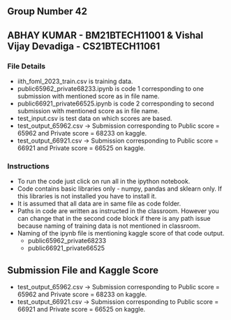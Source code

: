 ## Group Number 42
## ABHAY KUMAR - BM21BTECH11001 & Vishal Vijay Devadiga - CS21BTECH11061

### File Details
- iith_foml_2023_train.csv is training data.
- public65962_private68233.ipynb is code 1 corresponding to one submission with mentioned score as in file name.
- public66921_private66525.ipynb is code 2 corresponding to second submission with mentioned score as in file name.
- test_input.csv is test data on which scores are based.
- test_output_65962.csv -> Submission corresponding to Public score = 65962 and Private score = 68233 on kaggle.
- test_output_66921.csv -> Submission corresponding to Public score = 66921 and Private score = 66525 on kaggle.


### Instructions

- To run the code just click on run all in the ipython notebook.
- Code contains basic libraries only - numpy, pandas and sklearn only. If this libraries is not installed you have to install it.
- It is assumed that all data are in same file as code folder.
- Paths in code are written as instructed in the classroom. However you can change that in the second code block if there is any path issue because naming of training data is not mentioned in classroom.
- Naming of the ipynb file is mentioning kaggle score of that code output.
  - public65962_private68233
  - public66921_private66525

## Submission File and Kaggle Score
- test_output_65962.csv -> Submission corresponding to Public score = 65962 and Private score = 68233 on kaggle.
- test_output_66921.csv -> Submission corresponding to Public score = 66921 and Private score = 66525 on kaggle.